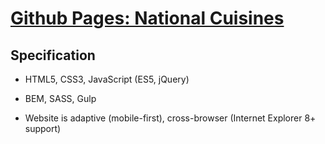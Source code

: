 # [Github Pages: National Cuisines](http://cosmaty1991.github.io/projects/nationalcuisines/index.html)

## Specification

- HTML5, CSS3, JavaScript (ES5, jQuery)

- BEM, SASS, Gulp

- Website is adaptive (mobile-first), cross-browser (Internet Explorer 8+ support)
